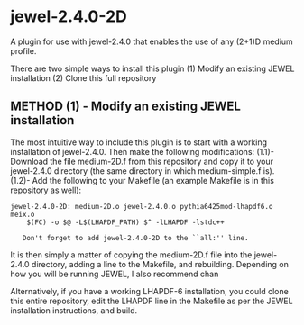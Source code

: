 # jewel-2.4.0-2D
A plugin for use with jewel-2.4.0 that enables the use of any (2+1)D medium profile.


There are two simple ways to install this plugin
    (1) Modify an existing JEWEL installation
    (2) Clone this full repository

METHOD (1) - Modify an existing JEWEL installation
---------------------------------------------------
The most intuitive way to include this plugin is to start with a working installation of
jewel-2.4.0.  Then make the following modifications:
(1.1)- Download the file medium-2D.f from this repository and copy it to your jewel-2.4.0
    directory (the same directory in which medium-simple.f is).
(1.2)- Add the following to your Makefile (an example Makefile is in this repository as well):

    jewel-2.4.0-2D: medium-2D.o jewel-2.4.0.o pythia6425mod-lhapdf6.o meix.o
        $(FC) -o $@ -L$(LHAPDF_PATH) $^ -lLHAPDF -lstdc++
       
       Don't forget to add jewel-2.4.0-2D to the ``all:'' line.

It is then simply a matter of copying the medium-2D.f file into the 
jewel-2.4.0 directory, adding a line to the Makefile, and rebuilding.  Depending on how
you will be running JEWEL, I also recommend chan

Alternatively, if you have a working LHAPDF-6 installation, you could clone this entire
repository, edit the LHAPDF line in the Makefile as per the JEWEL installation instructions,
and build.